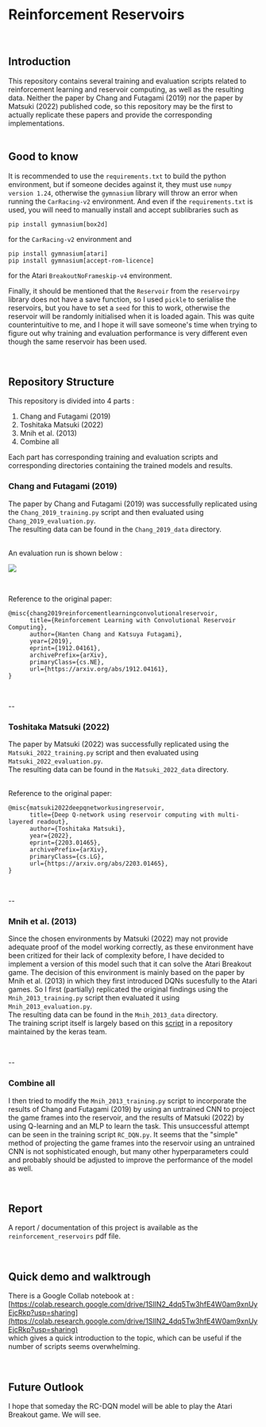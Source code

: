 # Reinforcement Reservoirs
<br>

## Introduction
This repository contains several training and evaluation scripts related to reinforcement learning and reservoir computing, as well as the resulting data. 
Neither the paper by Chang and Futagami (2019) nor the paper by Matsuki (2022) published code, so this repository may be the first to actually replicate these papers and provide the corresponding implementations. 
<br>
<br>

## Good to know
It is recommended to use the `requirements.txt` to build the python environment, but if someone decides against it, they must use `numpy version 1.24`, otherwise the `gymnasium` library will throw an error when running the `CarRacing-v2` environment.
And even if the `requirements.txt` is used, you will need to manually install and accept sublibraries such as <br>

	pip install gymnasium[box2d]
for the `CarRacing-v2` environment and

	pip install gymnasium[atari]
	pip install gymnasium[accept-rom-licence]
for the Atari `BreakoutNoFrameskip-v4` environment.

Finally, it should be mentioned that the `Reservoir` from the `reservoirpy` library does not have a save function, so I used `pickle` to serialise the reservoirs, but you have to set a `seed` for this to work, otherwise the reservoir will be randomly initialised when it is loaded again. This was quite counterintuitive to me, and I hope it will save someone's time when trying to figure out why training and evaluation performance is very different even though the same reservoir has been used.

<br>


## Repository Structure 
This repository is divided into 4 parts :

1. Chang and Futagami (2019)
2. Toshitaka Matsuki (2022)
3. Mnih et al. (2013) 
4. Combine all

Each part has corresponding training and evaluation scripts and corresponding directories containing the trained models and results.

### Chang and Futagami (2019)
The paper by Chang and Futagami (2019) was successfully replicated using the `Chang_2019_training.py` script and then evaluated using `Chang_2019_evaluation.py`. <br>
The resulting data can be found in the `Chang_2019_data` directory. 
<br>
<br>

An evaluation run is shown below :

![](images/Chang_2019_eval_run.gif)

<br>

Reference to the original paper:

```
@misc{chang2019reinforcementlearningconvolutionalreservoir,
      title={Reinforcement Learning with Convolutional Reservoir Computing}, 
      author={Hanten Chang and Katsuya Futagami},
      year={2019},
      eprint={1912.04161},
      archivePrefix={arXiv},
      primaryClass={cs.NE},
      url={https://arxiv.org/abs/1912.04161}, 
}
```

<br>

--

### Toshitaka Matsuki (2022)

The paper by Matsuki (2022) was successfully replicated using the `Matsuki_2022_training.py` script and then evaluated using `Matsuki_2022_evaluation.py`. <br>
The resulting data can be found in the `Matsuki_2022_data` directory.

<br>
Reference to the original paper:

```
@misc{matsuki2022deepqnetworkusingreservoir,
      title={Deep Q-network using reservoir computing with multi-layered readout}, 
      author={Toshitaka Matsuki},
      year={2022},
      eprint={2203.01465},
      archivePrefix={arXiv},
      primaryClass={cs.LG},
      url={https://arxiv.org/abs/2203.01465}, 
}
```
<br>

--

### Mnih et al. (2013) 

Since the chosen environments by Matsuki (2022) may not provide adequate proof of the model working correctly, as these environment have been critized for their lack of complexity before, I have decided to implement a version of this model such that it can solve the Atari Breakout game. 
The decision of this environment is mainly based on the paper by Mnih et al. (2013) in which they first introduced DQNs sucesfully to the Atari games. So I first (partially) replicated the original findings using the `Mnih_2013_training.py` script then evaluated it using `Mnih_2013_evaluation.py`. <br>
The resulting data can be found in the `Mnih_2013_data` directory. <br> The training script itself is largely based on this [script](https://github.com/keras-team/keras-io/blob/master/examples/rl/deep_q_network_breakout.py) in a repository maintained by the keras team. 

<br>

--

### Combine all 

I then tried to modify the `Mnih_2013_training.py` script to incorporate the results of Chang and Futagami (2019) by using an untrained CNN to project the game frames into the reservoir, and the results of Matsuki (2022) by using Q-learning and an MLP to learn the task. This unsuccessful attempt can be seen in the training script `RC_DQN.py`. It seems that the "simple" method of projecting the game frames into the reservoir using an untrained CNN is not sophisticated enough, but many other hyperparameters could and probably should be adjusted to improve the performance of the model as well.

<br>

## Report
A report / documentation of this project is available as the `reinforcement_reservoirs` pdf file. 

<br>

## Quick demo and walktrough

There is a Google Collab notebook at :
<br>
[https://colab.research.google.com/drive/1SIlN2_4dq5Tw3hfE4W0am9xnUyEjcRkp?usp=sharing](https://colab.research.google.com/drive/1SIlN2_4dq5Tw3hfE4W0am9xnUyEjcRkp?usp=sharing) <br>
which gives a quick introduction to the topic, which can be useful if the number of scripts seems overwhelming.

<br>

## Future Outlook
I hope that someday the RC-DQN model will be able to play the Atari Breakout game. We will see.
